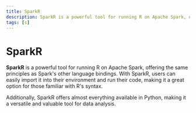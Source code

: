 ```yaml
---
title: SparkR
description: SparkR is a powerful tool for running R on Apache Spark, offering the same principles as Spark's other language bindings. With SparkR, users can easily import it into their environment and run their code, making it a great option for those familiar with R's syntax.
tags: [s]
---
```


# SparkR

**SparkR** is a powerful tool for running R on Apache Spark, offering the same principles as Spark's other language bindings. With SparkR, users can easily import it into their environment and run their code, making it a great option for those familiar with R's syntax.

Additionally, SparkR offers almost everything available in Python, making it a versatile and valuable tool for data analysis.
